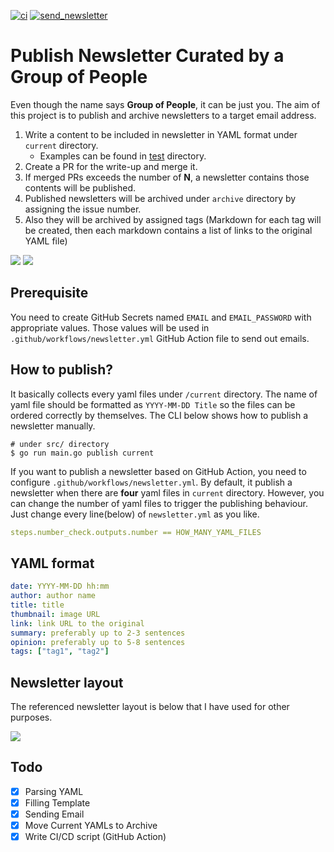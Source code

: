 [![ci](https://github.com/deep-diver/my-newsletter/actions/workflows/ci.yml/badge.svg?branch=main)](https://github.com/deep-diver/my-newsletter/actions/workflows/ci.yml) [![send_newsletter](https://github.com/deep-diver/my-newsletter/actions/workflows/newsletter.yml/badge.svg)](https://github.com/deep-diver/my-newsletter/actions/workflows/newsletter.yml)

# Publish Newsletter Curated by a Group of People

Even though the name says **Group of People**, it can be just you. The aim of this project is to publish and archive newsletters to a target email address.

1. Write a content to be included in newsletter in YAML format under `current` directory.
   - Examples can be found in [test](https://github.com/deep-diver/my-newsletter/tree/main/test) directory.
2. Create a PR for the write-up and merge it.
3. If merged PRs exceeds the number of **N**, a newsletter contains those contents will be published.
4. Published newsletters will be archived under `archive` directory by assigning the issue number.
5. Also they will be archived by assigned tags (Markdown for each tag will be created, then each markdown contains a list of links to the original YAML file)

![](https://i.ibb.co/2WT5H4P/flow1.png)
![](https://i.ibb.co/Tcr8RFL/flow2.png)

## Prerequisite

You need to create GitHub Secrets named `EMAIL` and `EMAIL_PASSWORD` with appropriate values. Those values will be used in `.github/workflows/newsletter.yml` GitHub Action file to send out emails.

## How to publish?

It basically collects every yaml files under `/current` directory. The name of yaml file should be formatted as `YYYY-MM-DD Title` so the files can be ordered correctly by themselves. The CLI below shows how to publish a newsletter manually.

```shell
# under src/ directory
$ go run main.go publish current
```

If you want to publish a newsletter based on GitHub Action, you need to configure `.github/workflows/newsletter.yml`. By default, it publish a newsletter when there are **four** yaml files in `current` directory. However, you can change the number of yaml files to trigger the publishing behaviour. Just change every line(below) of `newsletter.yml` as you like.

```yml
steps.number_check.outputs.number == HOW_MANY_YAML_FILES
```

## YAML format

```yaml
date: YYYY-MM-DD hh:mm
author: author name
title: title
thumbnail: image URL
link: link URL to the original
summary: preferably up to 2-3 sentences
opinion: preferably up to 5-8 sentences
tags: ["tag1", "tag2"]
```

## Newsletter layout

The referenced newsletter layout is below that I have used for other purposes.

![](https://i.ibb.co/nzSWpSW/Screen-Shot-2022-01-24-at-11-44-48-PM.png)

## Todo

- [x] Parsing YAML
- [x] Filling Template
- [x] Sending Email
- [x] Move Current YAMLs to Archive
- [x] Write CI/CD script (GitHub Action)
